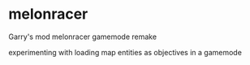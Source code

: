 # melonracer
Garry's mod melonracer gamemode remake

experimenting with loading map entities as objectives in a gamemode
